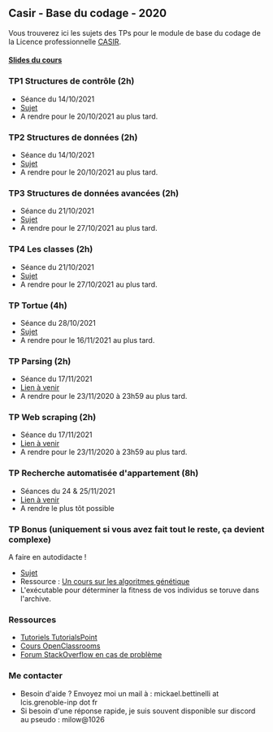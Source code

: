## Casir - Base du codage - 2020

Vous trouverez ici les sujets des TPs pour le module de base du codage de la Licence professionnelle [CASIR](http://formations.univ-grenoble-alpes.fr/fr/catalogue/licence-professionnelle-DP/sciences-technologies-sante-STS/licence-professionnelle-metiers-de-l-informatique-conception-developpement-et-tests-de-logiciels-valence-program-licence-professionnelle-metiers-de-l-informatique-conception-developpement-et-tests-de-logiciels-casir-valence/parcours-codage-d-applications-et-de-systemes-informatiques-repartis-casir-valence-subprogram-parcours-codage-d-applications-et-de-systemes-informatiques-repartis-casir.html).

#### [Slides du cours](Documents/CoursPython.pdf)

### TP1 Structures de contrôle (2h)

+   Séance du 14/10/2021
+   [Sujet](Documents/TP1.zip)
+   A rendre pour le 20/10/2021 au plus tard.

### TP2 Structures de données (2h)

+   Séance du 14/10/2021
+   [Sujet](Documents/TP2.zip)
+   A rendre pour le 20/10/2021 au plus tard.

### TP3 Structures de données avancées (2h)

+   Séance du 21/10/2021
+   [Sujet](Documents/TP3.zip)
+   A rendre pour le 27/10/2021 au plus tard.

### TP4 Les classes (2h)

+   Séance du 21/10/2021
+   [Sujet](Documents/TP4/TP4_Casir_2020.pdf)
+   A rendre pour le 27/10/2021 au plus tard.

### TP Tortue (4h)

+   Séance du 28/10/2021
+   [Sujet](Documents/TP5.zip)
+   A rendre pour le 16/11/2021 au plus tard.

### TP Parsing (2h)

+   Séance du 17/11/2021
+   [Lien à venir]()
+   A rendre pour le 23/11/2020 à 23h59 au plus tard.


### TP Web scraping (2h)

+   Séance du 17/11/2021
+   [Lien à venir]()
+   A rendre pour le 23/11/2020 à 23h59 au plus tard.

### TP Recherche automatisée d'appartement (8h)

+   Séances du 24 & 25/11/2021
+   [Lien à venir]()
+   A rendre le plus tôt possible


### TP Bonus (uniquement si vous avez fait tout le reste, ça devient complexe)

A faire en autodidacte !

+   [Sujet](Documents/TPBonusAG.zip)
+   Ressource : [Un cours sur les algoritmes génétique](https://khayyam.developpez.com/articles/algo/genetic/)
+   L'exécutable pour déterminer la fitness de vos individus se toruve dans l'archive.


### Ressources

+   [Tutoriels TutorialsPoint](https://www.tutorialspoint.com/python/index.htm)
+   [Cours OpenClassrooms](https://openclassrooms.com/fr/courses/235344-apprenez-a-programmer-en-python)
+   [Forum StackOverflow en cas de problème](https://stackoverflow.com/)

### Me contacter

+ Besoin d'aide ? Envoyez moi un mail à : mickael.bettinelli at lcis.grenoble-inp dot fr
+ Si besoin d'une réponse rapide, je suis souvent disponible sur discord au pseudo : milow@1026


